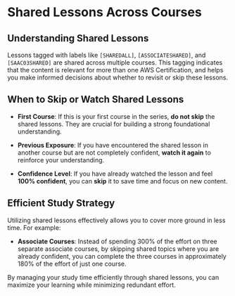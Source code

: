 # Shared Lessons Across Courses

## Understanding Shared Lessons

Lessons tagged with labels like `[SHAREDALL]`, `[ASSOCIATESHARED]`, and `[SAAC03SHARED]` are shared across multiple courses. This tagging indicates that the content is relevant for more than one AWS Certification, and helps you make informed decisions about whether to revisit or skip these lessons.

## When to Skip or Watch Shared Lessons

- **First Course**: If this is your first course in the series, **do not skip** the shared lessons. They are crucial for building a strong foundational understanding.
- **Previous Exposure**: If you have encountered the shared lesson in another course but are not completely confident, **watch it again** to reinforce your understanding.

- **Confidence Level**: If you have already watched the lesson and feel **100% confident**, you can **skip** it to save time and focus on new content.

## Efficient Study Strategy

Utilizing shared lessons effectively allows you to cover more ground in less time. For example:

- **Associate Courses**: Instead of spending 300% of the effort on three separate associate courses, by skipping shared topics where you are already confident, you can complete the three courses in approximately 180% of the effort of just one course.

By managing your study time efficiently through shared lessons, you can maximize your learning while minimizing redundant effort.
